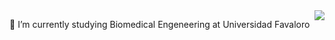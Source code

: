 <img align="right" src="https://visitor-badge.laobi.icu/badge?page_id=pilimendibru.pilimendburu" />

🌱 I’m currently studying Biomedical Engeneering at Universidad Favaloro
